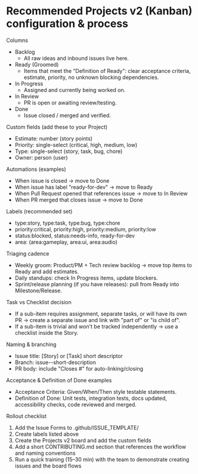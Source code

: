 # Recommended Projects v2 (Kanban) configuration & process

Columns
- Backlog
  - All raw ideas and inbound issues live here.
- Ready (Groomed)
  - Items that meet the "Definition of Ready": clear acceptance criteria, estimate, priority, no unknown blocking dependencies.
- In Progress
  - Assigned and currently being worked on.
- In Review
  - PR is open or awaiting review/testing.
- Done
  - Issue closed / merged and verified.

Custom fields (add these to your Project)
- Estimate: number (story points)
- Priority: single-select (critical, high, medium, low)
- Type: single-select (story, task, bug, chore)
- Owner: person (user)

Automations (examples)
- When issue is closed -> move to Done
- When issue has label "ready-for-dev" -> move to Ready
- When Pull Request opened that references issue -> move to In Review
- When PR merged that closes issue -> move to Done

Labels (recommended set)
- type:story, type:task, type:bug, type:chore
- priority:critical, priority:high, priority:medium, priority:low
- status:blocked, status:needs-info, ready-for-dev
- area:<component> (area:gameplay, area:ui, area:audio)

Triaging cadence
- Weekly groom: Product/PM + Tech review backlog -> move top items to Ready and add estimates.
- Daily standups: check In Progress items, update blockers.
- Sprint/release planning (if you have releases): pull from Ready into Milestone/Release.

Task vs Checklist decision
- If a sub-item requires assignment, separate tasks, or will have its own PR -> create a separate issue and link with "part of" or "is child of".
- If a sub-item is trivial and won't be tracked independently -> use a checklist inside the Story.

Naming & branching
- Issue title: [Story] or [Task] short descriptor
- Branch: issue-<number>-short-description
- PR body: include "Closes #<issue>" for auto-linking/closing

Acceptance & Definition of Done examples
- Acceptance Criteria: Given/When/Then style testable statements.
- Definition of Done: Unit tests, integration tests, docs updated, accessibility checks, code reviewed and merged.

Rollout checklist
1. Add the Issue Forms to .github/ISSUE_TEMPLATE/
2. Create labels listed above
3. Create the Projects v2 board and add the custom fields
4. Add a short CONTRIBUTING.md section that references the workflow and naming conventions
5. Run a quick training (15–30 min) with the team to demonstrate creating issues and the board flows
